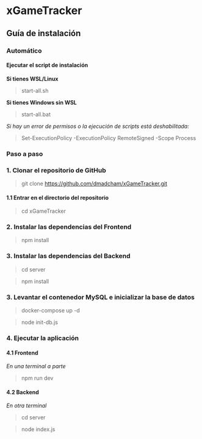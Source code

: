 # xGameTracker

## Guía de instalación

### Automático

#### Ejecutar el script de instalación

**Si tienes WSL/Linux**
> start-all.sh

**Si tienes Windows sin WSL**
> start-all.bat

*Si hay un error de permisos o la ejecución de scripts está deshabilitada:*
> Set-ExecutionPolicy -ExecutionPolicy RemoteSigned -Scope Process

### Paso a paso

### 1. Clonar el repositorio de GitHub

> git clone https://github.com/dmadcham/xGameTracker.git

#### 1.1 Entrar en el directorio del repositorio
> cd xGameTracker

### 2. Instalar las dependencias del Frontend

> npm install

### 3. Instalar las dependencias del Backend

> cd server

> npm install

### 3. Levantar el contenedor MySQL e inicializar la base de datos

> docker-compose up -d

> node init-db.js

### 4. Ejecutar la aplicación

#### 4.1 Frontend

*En una terminal a parte*

> npm run dev

#### 4.2 Backend

*En otra terminal*

> cd server 

> node index.js
